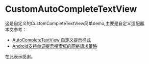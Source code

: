 # CustomAutoCompleteTextView
这是自定义的CustomCompleteTextView简单demo,主要是自定义适配器</br>
本文参考：</br>
- [AutoCompleteTextView 自定义提示样式](https://www.cnblogs.com/blog4wei/p/9100726.html)
- [Android支持单词提示搜索框的网络请求策略](https://blog.csdn.net/lvshaorong/article/details/51878833)  

在此表示感谢。  




		
		
		
		
		
                

